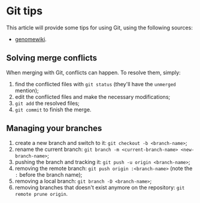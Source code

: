 # Git tips

This article will provide some tips for using Git, using the following sources:

* [genomewiki](http://genomewiki.ucsc.edu/index.php/Resolving_merge_conflicts_in_Git).

## Solving merge conflicts

When merging with Git, conflicts can happen. To resolve them, simply:

1. find the conflicted files with `git status`
   (they'll have the `unmerged` mention);
2. edit the conflicted files and make the necessary modifications;
3. `git add` the resolved files;
4. `git commit` to finish the merge.

## Managing your branches

1. create a new branch and switch to it: `git checkout -b <branch-name>`;
2. rename the current branch: `git branch -m <current-branch-name> <new-branch-name>`;
3. pushing the branch and tracking it: `git push -u origin <branch-name>`;
4. removing the remote branch: `git push origin :<branch-name>` (note the `:` before the branch name);
5. removing a local branch: `git branch -D <branch-name>`;
6. removing branches that doesn't exist anymore on the repository: `git remote prune origin`.
